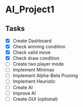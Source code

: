 # AI_Project1

## Tasks

- [x] Create Dashboard
- [x] Check winning condition
- [x] Check valid move
- [x] Check draw condition
- [ ] Create two player mode
- [ ] Implement Minimax
- [ ] Implement Alpha-Beta Pruning
- [ ] Implement Heuristic
- [ ] Create AI
- [ ] Improve AI
- [ ] Create GUI (optional)
